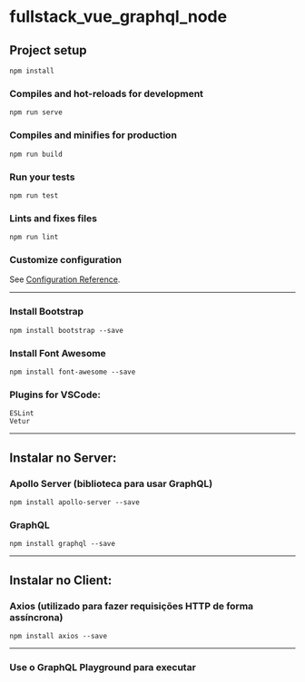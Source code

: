 # fullstack_vue_graphql_node

## Project setup
```
npm install
```

### Compiles and hot-reloads for development
```
npm run serve
```

### Compiles and minifies for production
```
npm run build
```

### Run your tests
```
npm run test
```

### Lints and fixes files
```
npm run lint
```

### Customize configuration
See [Configuration Reference](https://cli.vuejs.org/config/).


--------------------------------------------------

### Install Bootstrap
```
npm install bootstrap --save
```

### Install Font Awesome
```
npm install font-awesome --save
```


### Plugins for VSCode:
```
ESLint
Vetur
```

--------------------------------------------------

## Instalar no Server:

### Apollo Server (biblioteca para usar GraphQL)
```
npm install apollo-server --save
```

### GraphQL
```
npm install graphql --save
```

--------------------------------------------------

## Instalar no Client:

### Axios (utilizado para fazer requisições HTTP de forma assíncrona)
```
npm install axios --save
```

--------------------------------------------------


### Use o GraphQL Playground para executar